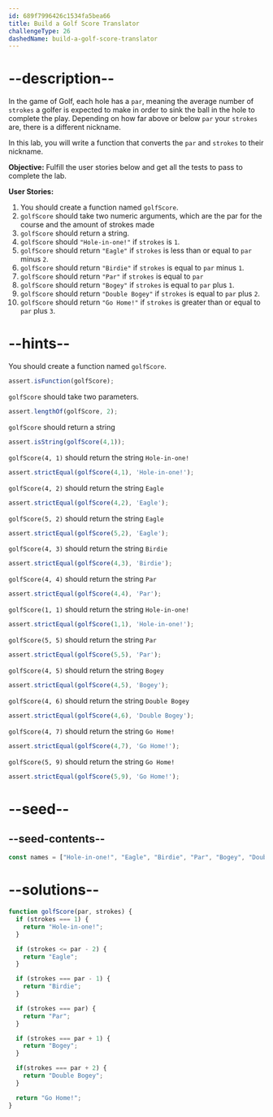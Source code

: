```yaml
---
id: 689f7996426c1534fa5bea66
title: Build a Golf Score Translator
challengeType: 26
dashedName: build-a-golf-score-translator
---
```


# --description--

In the game of Golf, each hole has a `par`, meaning the average number of `strokes` a golfer is expected to make in order to sink the ball in the hole to complete the play. Depending on how far above or below `par` your `strokes` are, there is a different nickname.

In this lab, you will write a function that converts the `par` and `strokes` to their nickname. 

**Objective:** Fulfill the user stories below and get all the tests to pass to complete the lab.

**User Stories:**

1. You should create a function named `golfScore`.
1. `golfScore` should take two numeric arguments, which are the par for the course and the amount of strokes made
1. `golfScore` should return a string.
1. `golfScore` should `"Hole-in-one!"` if `strokes` is `1`. 
1. `golfScore` should return `"Eagle"` if `strokes` is less than or equal to `par` minus `2`.
1. `golfScore` should return `"Birdie"` if `strokes` is equal to `par` minus `1`.
1. `golfScore` should return `"Par"` if `strokes` is equal to `par` 
1. `golfScore` should return `"Bogey"` if `strokes` is equal to `par` plus `1`. 
1. `golfScore` should return `"Double Bogey"` if `strokes` is equal to `par` plus `2`. 
1. `golfScore` should return `"Go Home!"` if `strokes` is greater than or equal to `par` plus `3`. 

# --hints--

You should create a function named `golfScore`.

```js
assert.isFunction(golfScore);
```

`golfScore` should take two parameters.

```js
assert.lengthOf(golfScore, 2);
```

`golfScore` should return a string

```js
assert.isString(golfScore(4,1)); 
```

`golfScore(4, 1)` should return the string `Hole-in-one!`

```js
assert.strictEqual(golfScore(4,1), 'Hole-in-one!');
```

`golfScore(4, 2)` should return the string `Eagle`

```js
assert.strictEqual(golfScore(4,2), 'Eagle');
```

`golfScore(5, 2)` should return the string `Eagle`

```js
assert.strictEqual(golfScore(5,2), 'Eagle');
```

`golfScore(4, 3)` should return the string `Birdie`

```js
assert.strictEqual(golfScore(4,3), 'Birdie');
```

`golfScore(4, 4)` should return the string `Par`

```js
assert.strictEqual(golfScore(4,4), 'Par');
```

`golfScore(1, 1)` should return the string `Hole-in-one!`

```js
assert.strictEqual(golfScore(1,1), 'Hole-in-one!');
```

`golfScore(5, 5)` should return the string `Par`

```js
assert.strictEqual(golfScore(5,5), 'Par');
```

`golfScore(4, 5)` should return the string `Bogey`

```js
assert.strictEqual(golfScore(4,5), 'Bogey');
```

`golfScore(4, 6)` should return the string `Double Bogey`

```js
assert.strictEqual(golfScore(4,6), 'Double Bogey');
```

`golfScore(4, 7)` should return the string `Go Home!`

```js
assert.strictEqual(golfScore(4,7), 'Go Home!');
```

`golfScore(5, 9)` should return the string `Go Home!`

```js
assert.strictEqual(golfScore(5,9), 'Go Home!');
```

# --seed--

## --seed-contents--

```js
const names = ["Hole-in-one!", "Eagle", "Birdie", "Par", "Bogey", "Double Bogey", "Go Home!"];

```


# --solutions--

```js
function golfScore(par, strokes) {
  if (strokes === 1) {
    return "Hole-in-one!";
  }

  if (strokes <= par - 2) {
    return "Eagle";
  }

  if (strokes === par - 1) {
    return "Birdie";
  }

  if (strokes === par) {
    return "Par";
  }

  if (strokes === par + 1) {
    return "Bogey";
  }

  if(strokes === par + 2) {
    return "Double Bogey";
  }

  return "Go Home!";
}
```


